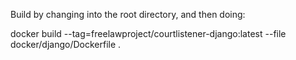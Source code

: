 Build by changing into the root directory, and then doing:

docker build --tag=freelawproject/courtlistener-django:latest --file docker/django/Dockerfile .
